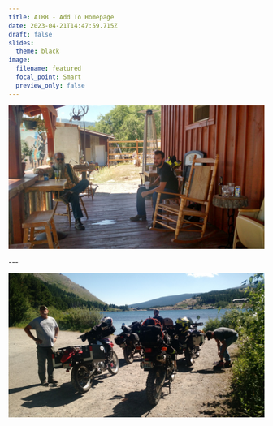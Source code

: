 ```yaml
---
title: ATBB - Add To Homepage
date: 2023-04-21T14:47:59.715Z
draft: false
slides:
  theme: black
image:
  filename: featured
  focal_point: Smart
  preview_only: false
---
```

![](img_20170729_140753385_hdr_1920x1080x75.jpg)

\-﻿--

![](img_20170728_112741073_1920x1080x75.jpg)